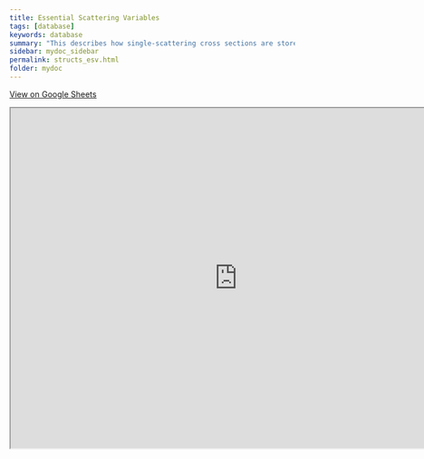 ```yaml
---
title: Essential Scattering Variables
tags: [database]
keywords: database
summary: "This describes how single-scattering cross sections are stored"
sidebar: mydoc_sidebar
permalink: structs_esv.html
folder: mydoc
---
```


[View on Google Sheets](https://docs.google.com/spreadsheets/d/e/2PACX-1vQaIUyZ4etJn7K0h4otuEmkWBgrxKtdcIiTptNJLdyEIK7-GlfxSCrAsZZqDoOElGEejH3JOJvhAyZv/pubhtml?gid=681280272&single=true)

<iframe src="https://docs.google.com/spreadsheets/d/e/2PACX-1vQaIUyZ4etJn7K0h4otuEmkWBgrxKtdcIiTptNJLdyEIK7-GlfxSCrAsZZqDoOElGEejH3JOJvhAyZv/pubhtml?gid=681280272&amp;single=true&amp;widget=true&amp;headers=false" height="600" width="800"></iframe>

